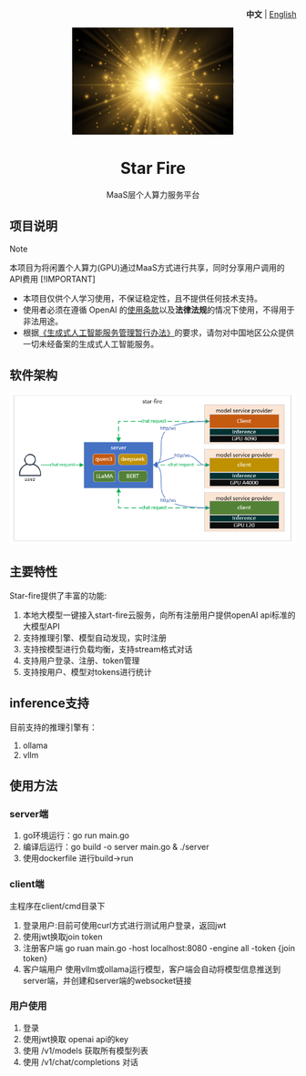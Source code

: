 <p align="right">
   <strong>中文</strong> | <a href="./README.en.md">English</a>
</p>
<div align="center">

![start-fire](/unit/img/logo.png)

# Star Fire

MaaS层个人算力服务平台

</div>

## 项目说明

> [!NOTE]  
> 本项目为将闲置个人算力(GPU)通过MaaS方式进行共享，同时分享用户调用的API费用
> [!IMPORTANT]
> - 本项目仅供个人学习使用，不保证稳定性，且不提供任何技术支持。
> - 使用者必须在遵循 OpenAI 的[使用条款](https://openai.com/policies/terms-of-use)以及**法律法规**的情况下使用，不得用于非法用途。
> - 根据[《生成式人工智能服务管理暂行办法》](http://www.cac.gov.cn/2023-07/13/c_1690898327029107.htm)的要求，请勿对中国地区公众提供一切未经备案的生成式人工智能服务。

## 软件架构
![/unit/img/arch.png](unit/img/arch.png)

## 主要特性

Star-fire提供了丰富的功能:

1. 本地大模型一键接入start-fire云服务，向所有注册用户提供openAI api标准的大模型API
2. 支持推理引擎、模型自动发现，实时注册
3. 支持按模型进行负载均衡，支持stream格式对话
4. 支持用户登录、注册、token管理
5. 支持按用户、模型对tokens进行统计

## inference支持
目前支持的推理引擎有：
1. ollama
2. vllm 

## 使用方法

### server端

1. go环境运行：go run main.go 
2. 编译后运行：go build -o server main.go & ./server
3. 使用dockerfile 进行build->run

### client端

主程序在client/cmd目录下

1. 登录用户:目前可使用curl方式进行测试用户登录，返回jwt
2. 使用jwt换取join token
3. 注册客户端 go ruan main.go -host localhost:8080 -engine all -token {join token}
4. 客户端用户 使用vllm或ollama运行模型，客户端会自动将模型信息推送到server端，并创建和server端的websocket链接

### 用户使用

1. 登录
2. 使用jwt换取 openai api的key
3. 使用 /v1/models 获取所有模型列表
4. 使用 /v1/chat/completions 对话
